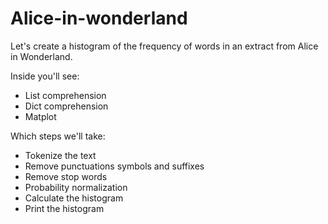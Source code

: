 # Alice-in-wonderland

Let's create a histogram of the frequency of words in an extract from Alice in Wonderland.

Inside you'll see:
- List comprehension
- Dict comprehension
- Matplot

Which steps we'll take:

- Tokenize the text
- Remove punctuations symbols and suffixes
- Remove stop words
- Probability normalization
- Calculate the histogram
- Print the histogram
